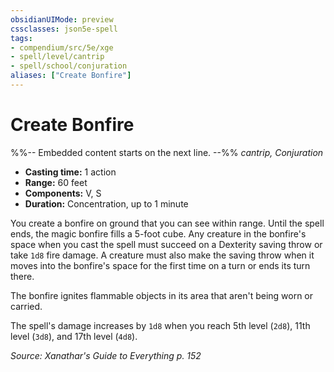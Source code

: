 ```yaml
---
obsidianUIMode: preview
cssclasses: json5e-spell
tags:
- compendium/src/5e/xge
- spell/level/cantrip
- spell/school/conjuration
aliases: ["Create Bonfire"]
---
```

# Create Bonfire
%%-- Embedded content starts on the next line. --%%
*cantrip, Conjuration*  

- **Casting time:** 1 action
- **Range:** 60 feet
- **Components:** V, S
- **Duration:** Concentration, up to 1 minute

You create a bonfire on ground that you can see within range. Until the spell ends, the magic bonfire fills a 5-foot cube. Any creature in the bonfire's space when you cast the spell must succeed on a Dexterity saving throw or take `1d8` fire damage. A creature must also make the saving throw when it moves into the bonfire's space for the first time on a turn or ends its turn there.

The bonfire ignites flammable objects in its area that aren't being worn or carried.

The spell's damage increases by `1d8` when you reach 5th level (`2d8`), 11th level (`3d8`), and 17th level (`4d8`).

*Source: Xanathar's Guide to Everything p. 152*